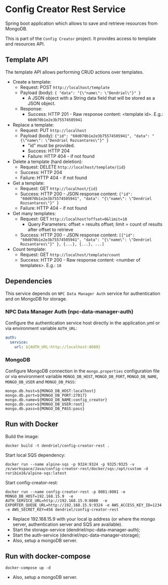 # Config Creator Rest Service
Spring boot application which allows to save and retrieve resources from MongoDB.

This is part of the ``Config Creator`` project. It provides access to template and resources API.

## Template API

The template API allows performing CRUD actions over templates.

- Create a template:
    - Request: POST ``http://localhost/template``
    - Payload (body): ``{ "data": "{\"name\": \"Dendriel\"}" }``
      - A JSON object with a String data field that will be stored as a JSON object.
    - Response:
        - Success: HTTP 201 - Raw response content: \<template id\>. E.g.: ``60d070b1e2e3b75574505941``
- Replace a template:
    - Request: PUT ``http://localhost``
    - Payload (body): ``{"id": "60d070b1e2e3b75574505941", "data": "{\"name\": \"Dendriel Rozsantares\"}" }``
        - "id" must be provided.
        - Success: HTTP 204
        - Failure: HTTP 404 - if not found
- Delete a template (hard deletion):
    - Request: DELETE ``http://localhost/template/{id}``
    - Success: HTTP 204
    - Failure: HTTP 404 - if not found
- Get a template:
    - Request: GET ``http://localhost/{id}``
    - Success: HTTP 200 - JSON response content: ``{"id": "60d070b1e2e3b75574505941", "data": "{\"name\": \"Dendriel Rozsantares\"}" }``
    - Failure: HTTP 404 - if not found
- Get many templates:
    - Request: GET ``http://localhost?offset=0&limit=10``
        - Query Parameters: offset = results offset; limit = count of results after offset to retrieve
    - Success: HTTP 200 - JSON response content: ``[{"id": "60d070b1e2e3b75574505941", "data": "{\"name\": \"Dendriel Rozsantares\"}" }, {...}, {...}, ...]``
- Count template:
    - Request: GET ``http://localhost/template/count``
    - Success: HTTP 200 - Raw response content: \<number of templates\>. E.g.: ``18``


## Dependencies
This service depends on ``NPC Data Manager Auth`` service for authentication and on MongoDB for storage.

### NPC Data Manager Auth (npc-data-manager-auth)

Configure the authentication service host directly in the application.yml or via environment variable ``AUTH_URL``:

```yaml
auth:
  service:
    url: ${AUTH_URL:http://localhost:8080}
```

### MongoDB

Configure MongoDB connection in the ``mongo.properties`` configuration file or via environment variable ``MONGO_DB_HOST``,
``MONGO_DB_PORT``, ``MONGO_DB_NAME``, ``MONGO_DB_USER`` and ``MONGO_DB_PASS``:

```properties
mongo.db.host=${MONGO_DB_HOST:localhost}
mongo.db.port=${MONGO_DB_PORT:27017}
mongo.db.name=${MONGO_DB_NAME:config_creator}
mongo.db.user=${MONGO_DB_USER:root}
mongo.db.pass=${MONGO_DB_PASS:pass}
```


## Run with Docker

Build the image:
```shell
docker build -t dendriel/config-creator-rest .
```

Start local SQS dependency:
```shell
docker run --name alpine-sqs -p 9324:9324 -p 9325:9325 -v /e/workspace/Java/config-creator-rest/docker/sqs:/opt/custom -d roribio16/alpine-sqs:latest
```

Start config-creator-rest:
```shell
docker run --name config-creator-rest -p 8081:8081 -e MONGO_DB_HOST=192.168.15.9  -e AUTH_SERVICE_URL=http://192.168.15.9:8080  -e EXPORTER_QUEUE_URL=http://192.168.15.9:9324 -e AWS_ACCESS_KEY_ID=1234 -e AWS_SECRET_KEY=456 dendriel/config-creator-rest
```
- Replace 192.168.15.9 with your local ip address (or where the mongo server, authentication server and SQS are available).
- Start the storage-service (dendriel/npc-data-manager-auth);
- Start the auth-service (dendriel/npc-data-manager-storage);
- Also, setup a mongoDB server.

## Run with docker-compose

```shell
docker-compose up -d
```

- Also, setup a mongoDB server.
